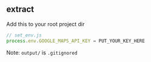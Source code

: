 ## extract

Add this to your root project dir
```js
// set_env.js
process.env.GOOGLE_MAPS_API_KEY = PUT_YOUR_KEY_HERE
```

Note: `output/` is `.gitignored`

```